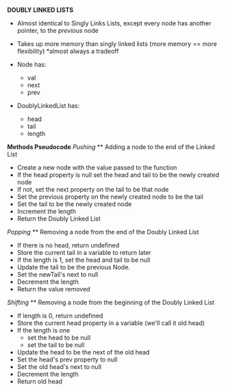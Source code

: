 **DOUBLY LINKED LISTS**
- Almost identical to Singly Links Lists, except every node has another pointer, to the *previous* node
- Takes up more memory than singly linked lists (more memory == more flexibility) *almost always a tradeoff
  
- Node has:
  - val
  - next
  - prev

- DoublyLinkedList has:
  - head
  - tail
  - length 

**Methods Pseudocode**
*Pushing*
** Adding a node to the end of the Linked List
- Create a new node with the value passed to the function
- If the head property is null set the head and tail to be the newly created node 
- If not, set the next property on the tail to be that node
- Set the previous property on the newly created node to be the tail
- Set the tail to be the newly created node
- Increment the length
- Return the Doubly Linked List

*Popping*
** Removing a node from the end of the Doubly Linked List
- If there is no head, return undefined
- Store the current tail in a variable to return later
- If the length is 1, set the head and tail to be null
- Update the tail to be the previous Node.
- Set the newTail's next to null
- Decrement the length
- Return the value removed

*Shifting*
** Removing a node from the beginning of the Doubly Linked List
- If length is 0, return undefined
- Store the current head property in a variable (we'll call it old head)
- If the length is one
  - set the head to be null
  - set the tail to be null
- Update the head to be the next of the old head
- Set the head's prev property to null
- Set the old head's next to null
- Decrement the length
- Return old head